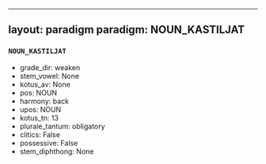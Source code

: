 
---
layout: paradigm
paradigm: NOUN_KASTILJAT
---
### ` NOUN_KASTILJAT `


* grade_dir: weaken
* stem_vowel: None
* kotus_av: None
* pos: NOUN
* harmony: back
* upos: NOUN
* kotus_tn: 13
* plurale_tantum: obligatory
* clitics: False
* possessive: False
* stem_diphthong: None
